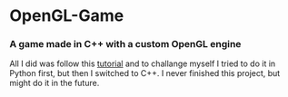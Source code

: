 # OpenGL-Game

### A game made in C++ with a custom OpenGL engine

All I did was follow this [tutorial](https://www.youtube.com/playlist?list=PLRIWtICgwaX0u7Rf9zkZhLoLuZVfUksDP) and to challange myself I tried to do it in Python first, but then I switched to C++. I never finished this project, but might do it in the future.
